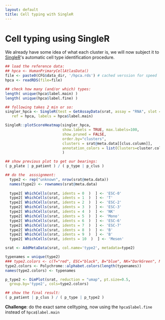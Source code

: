 ```yaml
---
layout: default
title: Cell typing with SingleR
---
```


<!-- stuff to make Rmarkdown do what we want:  -->


<!-- load complete state from previous lesson -->


<!--  make it look like we had the p_plate etc. by
redoing it here but not showing. Including in rda file is too big
-->





# Cell typing using SingleR

We already have some idea of what each cluster is, we will now subject it
to [SingleR](https://doi.org/10.1038/s41590-018-0276-y)'s automatic cell
type identification procedure.


```r
## load the reference data:
## hpca <- HumanPrimaryCellAtlasData()
file <- paste0(CFG$data_dir, '/hpca.rds') # cached verssion for speed
hpca <- readRDS(file=file)

## check how many (and/or which) types:
length( unique(hpca$label.main) )
length( unique(hpca$label.fine) )

## following takes 2 min or so:
singler_hpca <- SingleR(test = GetAssayData(srat, assay = "RNA", slot = "data"),
   ref = hpca, labels = hpca$label.main)

SingleR::plotScoreHeatmap(singler_hpca,
                          show.labels = TRUE, max.labels=100,
                          show.pruned = FALSE,
                          order.by="clusters",
                          clusters = srat@meta.data[[clus.column]], 
                          annotation_colors = list(Clusters=cluster.colors)
                          )

## show previous plot to get our bearings:
( p_plate | p_patient ) / ( p_type | p_clus )

## do the  asssignment:
  type2 <- rep("unknown", nrow(srat@meta.data))
  names(type2) <- rownames(srat@meta.data)
  
  type2[ WhichCells(srat, idents = 0  )  ] <- 'ESC-0'
  type2[ WhichCells(srat, idents = 1  )  ] <- 'T'
  type2[ WhichCells(srat, idents = 2  )  ] <- 'ESC-2'
  type2[ WhichCells(srat, idents = 3  )  ] <- 'ESC-3'
  type2[ WhichCells(srat, idents = 4  )  ] <- 'NK'
  type2[ WhichCells(srat, idents = 5  )  ] <- 'Mono'
  type2[ WhichCells(srat, idents = 6  )  ] <- 'ESC-6'
  type2[ WhichCells(srat, idents = 7  )  ] <- 'ESC-7'
  type2[ WhichCells(srat, idents = 8  )  ] <- 'B'
  type2[ WhichCells(srat, idents = 9  )  ] <- 'B'
  type2[ WhichCells(srat, idents = 10  )  ] <- 'Mesen'

srat <- AddMetaData(srat, col.name='type2', metadata=type2)

typenames = unique(type2)
### type2.colors <- c(T="red", ESC="black", B="blue", NK="DarkGreen", Mesen="brown", Mono="orange")
type2.colors <- Polychrome::alphabet.colors(length(typenames))
names(type2.colors) <- typenames

p_type2 <- DimPlot(srat, reduction = "umap", pt.size=0.5, 
  group.by='type2', cols=type2.colors)

## show the final result:
( p_patient | p_clus ) / ( p_type | p_type2 )
```

**Challenge**: do the exact same celltyping, now using the
`hpca$label.fine` instead of `hpca$label.main`

<!-- lastly, save the complete sesssion for the next time -->

